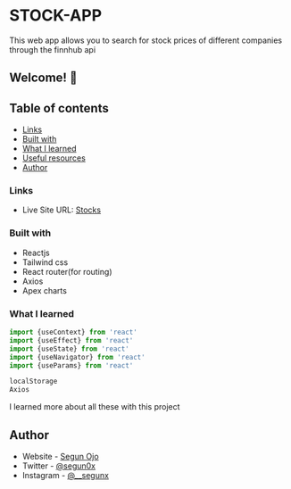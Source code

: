 # STOCK-APP
This web app allows you to search for stock prices of different companies through the finnhub api

## Welcome! 👋

## Table of contents

  - [Links](#links)
  - [Built with](#built-with)
  - [What I learned](#what-i-learned)
  - [Useful resources](#useful-resources)
  - [Author](#author)


### Links

- Live Site URL: [Stocks](https://stock-app-tau.vercel.app)

### Built with

- Reactjs
- Tailwind css
- React router(for routing)
- Axios
- Apex charts

### What I learned

```js
import {useContext} from 'react'
import {useEffect} from 'react'
import {useState} from 'react'
import {useNavigator} from 'react'
import {useParams} from 'react'

localStorage
Axios
```
I learned more about all these with this project

## Author

- Website - [Segun Ojo](https://segunojo.netlify.app)
- Twitter - [@segun0x](https://www.twitter.com/segun0x)
- Instagram - [@__segunx](https://www.instagram.com/__segunx)
